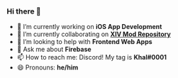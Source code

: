 ### Hi there 👋

<!--
**DevJinnial/DevJinnial** is a ✨ _special_ ✨ repository because its `README.md` (this file) appears on your GitHub profile.
-->

- 🔭 I’m currently working on **iOS App Development**
- 👯 I’m currently collaborating on **[XIV Mod Repository](https://github.com/XivRepo/XivRepo-Frontend)**
- 🤔 I’m looking to help with **Frontend Web Apps**
- 💬 Ask me about **Firebase**
- 📫 How to reach me: Discord! My tag is **Khal#0001**
- 😄 Pronouns: **he/him**
<!-- - 🌱 I’m currently learning **** -->
<!-- - ⚡ Fun fact: **** -->
<!-- ![Metrics](https://github.com/DevJinnial/DevJinnial/blob/main/github-metrics.svg) -->
